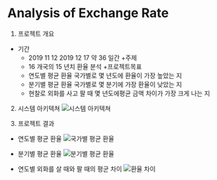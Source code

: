 # Analysis of Exchange Rate

  1. 프로젝트 개요
  + 기간
    - 2019 11 12 2019 12 17 약 36 일간
  +주제
    - 16 개국의 15 년치 환율 분석
  +프로젝트목표
    - 연도별 평균 환율 국가별로 몇 년도에 환율이 가장 높았는 지
    - 분기별 평균 환율 국가별로 몇 분기에 가장 환율이 낮았는 지
    - 현찰로 외화를 사고 팔 때 몇 년도에평균 금액 차이가 가장 크게 나는 지
    
    
2. 시스템 아키텍쳐
![시스템 아키텍쳐](https://user-images.githubusercontent.com/31836035/70964463-508da280-20cf-11ea-8dac-8ed40a87a23b.PNG)

3. 프로젝트 결과
  + 연도별 평균 환율
  ![국가별 평균 환율](https://user-images.githubusercontent.com/31836035/70964465-51263900-20cf-11ea-869b-f6c807b91d9c.png)
  
  + 분기별 평균 환율
  ![분기별 평균 환율](https://user-images.githubusercontent.com/31836035/70964462-508da280-20cf-11ea-9a30-490e6acd5eb5.png)

  
  + 연도별 외화를 살 때와 팔 때의 평군 차이
  ![환율 차이](https://user-images.githubusercontent.com/31836035/70964464-508da280-20cf-11ea-8074-22c6b53962ca.png)

  
